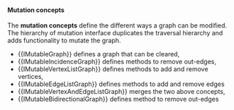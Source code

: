 #### Mutation concepts

The **mutation concepts** define the different ways a graph can be modified. The hierarchy of mutation interface duplicates the traversal hierarchy and adds functionality to mutate the graph.

* {{IMutableGraph}} defines a graph that can be cleared,
* {{IMutableIncidenceGraph}} defines methods to remove out-edges,
* {{IMutableVertexListGraph}} defines methods to add and remove vertices,
* {{IMutableEdgeListGraph}} defines methods to add and remove edges
* {{IMutableVertexAndEdgeListGraph}} merges the two above concepts,
* {{IMutableBidirectionalGraph}} defines method to remove out-edges
